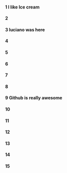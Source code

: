#### 1 I like Ice cream
#### 2
#### 3 luciano was here
#### 4
#### 5
#### 6
#### 7
#### 8
#### 9 Github is really awesome
#### 10
#### 11
#### 12
#### 13
#### 14
#### 15

